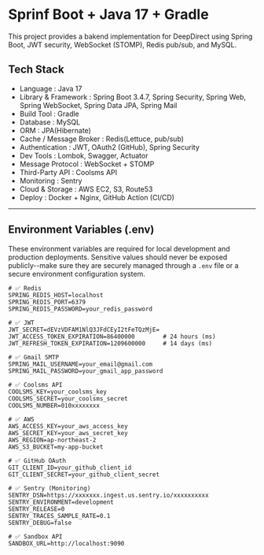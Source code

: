 # Sprinf Boot + Java 17 + Gradle
This project provides a bakend implementation for DeepDirect using Spring Boot, JWT security, WebSocket (STOMP), Redis pub/sub, and MySQL.

## Tech Stack
- Language : Java 17
- Library & Framework : Spring Boot 3.4.7, Spring Security, Spring Web, Spring WebSocket, Spring Data JPA, Spring Mail
- Build Tool : Gradle
- Database : MySQL
- ORM : JPA(Hibernate)
- Cache / Message Broker : Redis(Lettuce, pub/sub)
- Authentication : JWT, OAuth2 (GitHub), Spring Security
- Dev Tools : Lombok, Swagger, Actuator
- Message Protocol :  WebSocket + STOMP
- Third-Party API : Coolsms API
- Monitoring : Sentry
- Cloud & Storage : AWS EC2, S3, Route53
- Deploy : Docker + Nginx, GitHub Action (CI/CD)

---

## Environment Variables (.env)
These environment variables are required for local development and production deployments.
Sensitive values should never be exposed publicly--make sure they are securely managed through a `.env` file or a secure environment configuration system.


```env
# ✅ Redis
SPRING_REDIS_HOST=localhost
SPRING_REDIS_PORT=6379
SPRING_REDIS_PASSWORD=your_redis_password

# ✅ JWT
JWT_SECRET=dEVzVDFAM1NlQ3JFdCEyI2tFeTQzMjE=
JWT_ACCESS_TOKEN_EXPIRATION=86400000        # 24 hours (ms)
JWT_REFRESH_TOKEN_EXPIRATION=1209600000     # 14 days (ms)

# ✅ Gmail SMTP
SPRING_MAIL_USERNAME=your_email@gmail.com
SPRING_MAIL_PASSWORD=your_gmail_app_password

# ✅ Coolsms API
COOLSMS_KEY=your_coolsms_key
COOLSMS_SECRET=your_coolsms_secret
COOLSMS_NUMBER=010xxxxxxxx

# ✅ AWS
AWS_ACCESS_KEY=your_aws_access_key
AWS_SECRET_KEY=your_aws_secret_key
AWS_REGION=ap-northeast-2
AWS_S3_BUCKET=my-app-bucket

# ✅ GitHub OAuth
GIT_CLIENT_ID=your_github_client_id
GIT_CLIENT_SECRET=your_github_client_secret

# ✅ Sentry (Monitoring)
SENTRY_DSN=https://xxxxxxx.ingest.us.sentry.io/xxxxxxxxxx
SENTRY_ENVIRONMENT=development
SENTRY_RELEASE=0
SENTRY_TRACES_SAMPLE_RATE=0.1
SENTRY_DEBUG=false

# ✅ Sandbox API
SANDBOX_URL=http://localhost:9090
```

